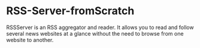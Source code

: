 # RSS-Server-fromScratch
RSSServer is an RSS aggregator and reader. It allows you to read and follow several news websites at a glance without the need to browse from one website to another. 
